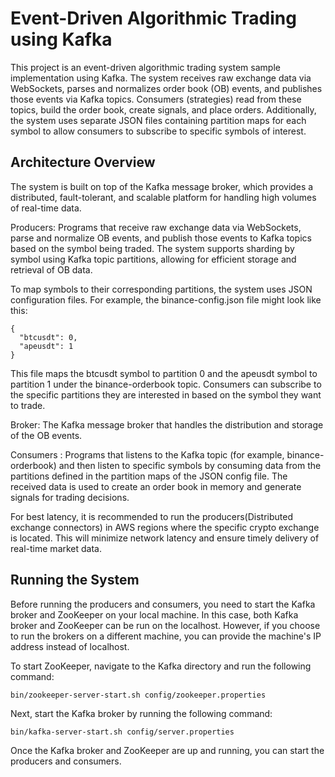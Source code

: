 
# Event-Driven Algorithmic Trading using Kafka
This project is an event-driven algorithmic trading system sample implementation using Kafka. The system receives raw exchange data via WebSockets, parses and normalizes order book (OB) events, and publishes those events via Kafka topics. Consumers (strategies) read from these topics, build the order book, create signals, and place orders. Additionally, the system uses separate JSON files containing partition maps for each symbol to allow consumers to subscribe to specific symbols of interest.


## Architecture Overview

The system is built on top of the Kafka message broker, which provides a distributed, fault-tolerant, and scalable platform for handling high volumes of real-time data.

Producers: Programs that receive raw exchange data via WebSockets, parse and normalize OB events, and publish those events to Kafka topics based on the symbol being traded. The system supports sharding by symbol using Kafka topic partitions, allowing for efficient storage and retrieval of OB data.

To map symbols to their corresponding partitions, the system uses JSON configuration files. For example, the binance-config.json file might look like this:
```
{
  "btcusdt": 0,
  "apeusdt": 1
}
```
This file maps the btcusdt symbol to partition 0 and the apeusdt symbol to partition 1 under the binance-orderbook topic. Consumers can subscribe to the specific partitions they are interested in based on the symbol they want to trade.

Broker: The Kafka message broker that handles the distribution and storage of the OB events.

Consumers :  Programs that listens to the Kafka topic (for example, binance-orderbook) and then listen to specific symbols by consuming data from the partitions defined in the partition maps of the JSON config file. The received data is used to create an order book in memory and generate signals for trading decisions.

For best latency, it is recommended to run the producers(Distributed exchange connectors) in AWS regions where the specific crypto exchange is located. This will minimize network latency and ensure timely delivery of real-time market data.

## Running the System

Before running the producers and consumers, you need to start the Kafka broker and ZooKeeper on your local machine. In this case, both Kafka broker and ZooKeeper can be run on the localhost. However, if you choose to run the brokers on a different machine, you can provide the machine's IP address instead of localhost.

To start ZooKeeper, navigate to the Kafka directory and run the following command:
```
bin/zookeeper-server-start.sh config/zookeeper.properties
```
Next, start the Kafka broker by running the following command:
```
bin/kafka-server-start.sh config/server.properties
```
Once the Kafka broker and ZooKeeper are up and running, you can start the producers and consumers.
